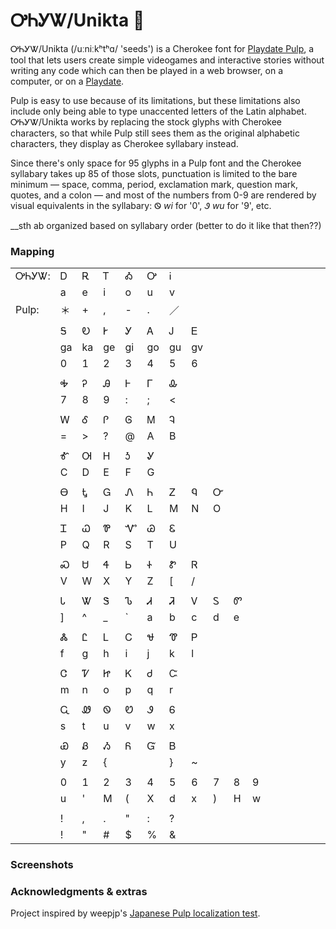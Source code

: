 # ᎤᏂᎩᏔ/Unikta 🌱

ᎤᏂᎩᏔ/Unikta (\/uːniːkʰtʰɑ/ 'seeds') is a Cherokee font for [Playdate Pulp](https://play.date/pulp/), a tool that lets users create simple videogames and interactive stories without writing any code which can then be played in a web browser, on a computer, or on a [Playdate](https://play.date).

Pulp is easy to use because of its limitations, but these limitations also include only being able to type unaccented letters of the Latin alphabet. ᎤᏂᎩᏔ/Unikta works by replacing the stock glyphs with Cherokee characters, so that while Pulp still sees them as the original alphabetic characters, they display as Cherokee syllabary instead.

Since there's only space for 95 glyphs in a Pulp font and the Cherokee syllabary takes up 85 of those slots, punctuation is limited to the bare minimum — space, comma, period, exclamation mark, question mark, quotes, and a colon — and most of the numbers from 0-9 are rendered by visual equivalents in the syllabary: Ꮻ _wi_ for '0', Ꮽ _wu_ for '9', etc.

__sth ab organized based on syllabary order (better to do it like that then??)

### Mapping
||||||||||||||||||||||
|:----|:----|:----|:----|:----|:----|:----|:----|:----|:----|:----|:----|:----|:----|:----|:----|:----|:----|:----|:----|:----|
|ᎤᏂᎩᏔ:|Ꭰ|Ꭱ|Ꭲ|Ꭳ|Ꭴ|Ꭵ|
||a|e|i|o|u|v|
|Pulp:|＊|+|,|-|.|／|
||||||||||||||||||||||
||Ꭶ|Ꭷ|Ꭸ|Ꭹ|Ꭺ|Ꭻ|Ꭼ|
||ga|ka|ge|gi|go|gu|gv|
||0|1|2|3|4|5|6|
||||||||||||||||||||||
||Ꭽ|Ꭾ|Ꭿ|Ꮀ|Ꮁ|Ꮂ|
||7|8|9|:|;|<|
||||||||||||||||||||||
||Ꮃ|Ꮄ|Ꮅ|Ꮆ|Ꮇ|Ꮈ|
||=|>|?|@|A|B|
||||||||||||||||||||||
||Ꮉ|Ꮊ|Ꮋ|Ꮌ|Ꮍ|
||C|D|E|F|G|
||||||||||||||||||||||
||Ꮎ|Ꮏ|Ꮐ|Ꮑ|Ꮒ|Ꮓ|Ꮔ|Ꮕ|
||H|I|J|K|L|M|N|O|
||||||||||||||||||||||
||Ꮖ|Ꮗ|Ꮘ|Ꮙ|Ꮚ|Ꮛ|
||P|Q|R|S|T|U|
||||||||||||||||||||||
||Ꮝ|Ꮜ|Ꮞ|Ꮟ|Ꮠ|Ꮡ|Ꮢ|
||V|W|X|Y|Z|[|/|
||||||||||||||||||||||
||Ꮣ|Ꮤ|Ꮥ|Ꮦ|Ꮧ|Ꮨ|Ꮩ|Ꮪ|Ꮫ|
||]|^|_|`|a|b|c|d|e|
||||||||||||||||||||||
||Ꮬ|Ꮭ|Ꮮ|Ꮯ|Ꮰ|Ꮱ|Ꮲ|
||f|g|h|i|j|k|l|
||||||||||||||||||||||
||Ꮳ|Ꮴ|Ꮵ|Ꮶ|Ꮷ|Ꮸ|
||m|n|o|p|q|r|
||||||||||||||||||||||
||Ꮹ|Ꮺ|Ꮻ|Ꮼ|Ꮽ|Ꮾ|
||s|t|u|v|w|x|
||||||||||||||||||||||
||Ꮿ|Ᏸ|Ᏹ|Ᏺ|Ᏻ|Ᏼ|
||y|z|{|||}|~|
||||||||||||||||||||||
||0|1|2|3|4|5|6|7|8|9|
||u|'|M|(|X|d|x|)|H|w|
||||||||||||||||||||||
| |!|,|.|"|:|?|
| |!|"|#|$|%|&|

### Screenshots

### Acknowledgments & extras

Project inspired by weepjp's [Japanese Pulp localization test](https://github.com/weepjp/Playdate-Pulp-Sample-jp).
